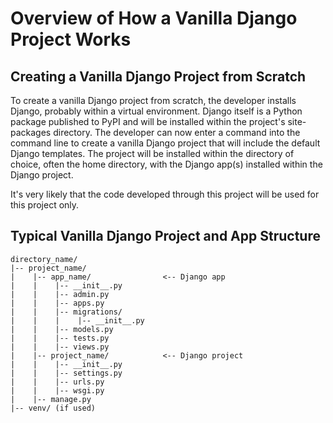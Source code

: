 # Overview of How a Vanilla Django Project Works

## Creating a Vanilla Django Project from Scratch

To create a vanilla Django project from scratch, the developer installs Django, probably within a virtual environment. Django itself is a Python package published to PyPI and will be installed within the project's site-packages directory. The developer can now enter a command into the command line to create a vanilla Django project that will include the default Django templates. The project will be installed within the directory of choice, often the home directory, with the Django app(s) installed within the Django project.

It's very likely that the code developed through this project will be used for this project only.

## Typical Vanilla Django Project and App Structure 

```shell
directory_name/
|-- project_name/
|    |-- app_name/                <-- Django app
|    |    |-- __init__.py
|    |    |-- admin.py
|    |    |-- apps.py
|    |    |-- migrations/
|    |    |    |-- __init__.py
|    |    |-- models.py
|    |    |-- tests.py
|    |    |-- views.py
|    |-- project_name/            <-- Django project
|    |    |-- __init__.py
|    |    |-- settings.py
|    |    |-- urls.py
|    |    |-- wsgi.py
|    |-- manage.py
|-- venv/ (if used)
``` 
